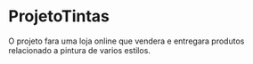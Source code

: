 # ProjetoTintas

O projeto fara uma loja online que vendera e entregara produtos relacionado a pintura de varios estilos.